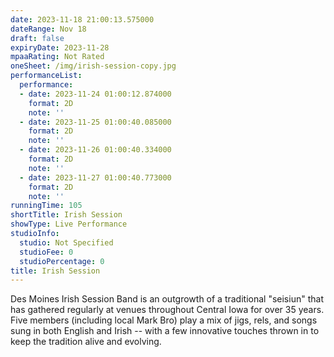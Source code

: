```yaml
---
date: 2023-11-18 21:00:13.575000
dateRange: Nov 18
draft: false
expiryDate: 2023-11-28
mpaaRating: Not Rated
oneSheet: /img/irish-session-copy.jpg
performanceList:
  performance:
  - date: 2023-11-24 01:00:12.874000
    format: 2D
    note: ''
  - date: 2023-11-25 01:00:40.085000
    format: 2D
    note: ''
  - date: 2023-11-26 01:00:40.334000
    format: 2D
    note: ''
  - date: 2023-11-27 01:00:40.773000
    format: 2D
    note: ''
runningTime: 105
shortTitle: Irish Session
showType: Live Performance
studioInfo:
  studio: Not Specified
  studioFee: 0
  studioPercentage: 0
title: Irish Session
---
```


D﻿es Moines Irish Session Band is an outgrowth of a traditional "seisiun" that has gathered regularly at venues throughout Central Iowa for over 35 years. Five members (including local Mark Bro) play a mix of jigs, rels, and songs sung in both English and Irish -- with a few innovative touches thrown in to keep the tradition alive and evolving.